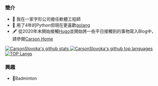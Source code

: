 ### 簡介
- 🔭 我在一家字形公司擔任軟體工程師
- 🌱 用了4年的Python但現在更喜歡[golang]
- 🖋 從2020年末開始接觸[Hugo]並開始將一些平日接觸到的事物寫入Blog中，請參閱[Carson Home](https://carsonslovoka.github.io/site-markmap/)

<a href="https://github.com/CarsonSlovoka">
  <img src="https://github-readme-stats.vercel.app/api?username=CarsonSlovoka&show_icons=true&count_private=true&theme=highcontrast" alt="CarsonSlovoka's github stats" />
  <img src="https://github-readme-stats.vercel.app/api/top-langs/?username=CarsonSlovoka&amp;theme=highcontrast&amp;layout=compact" alt="CarsonSlovoka's github top languages">
  <img src="https://github-readme-stats.vercel.app/api/top-langs?username=CarsonSlovoka&amp;langs_count=8&amp;theme=highcontrast" alt="TOP Langs">
</a>

</a>

### 興趣
- 🏸Badminton

<!--
**CarsonSlovoka/CarsonSlovoka** is a ✨ _special_ ✨ repository because its `README.md` (this file) appears on your GitHub profile.

Here are some ideas to get you started:

- 🔭 I’m currently working on ...
- 🌱 I’m currently learning ...
- 👯 I’m looking to collaborate on ...
- 🤔 I’m looking for help with ...
- 💬 Ask me about ...
- 📫 How to reach me: ...
- 😄 Pronouns: ...
- ⚡ Fun fact: ...


[![TOP Langs](https://github-readme-stats.vercel.app/api/top-langs?username=CarsonSlovoka&amp;langs_count=8&amp;theme=highcontrast)](https://github.com/CarsonSlovoka)
[![TOP Langs](https://github-readme-stats.vercel.app/api/top-langs/?username=CarsonSlovoka&amp;theme=highcontrast&amp;layout=compact)
[![CarsonSlovoka's github stats](https://github-readme-stats.vercel.app/api?username=CarsonSlovoka&show_icons=true&count_private=true&theme=highcontrast)

-->

[golang]: https://golang.org/
[Hugo]: https://gohugo.io/
